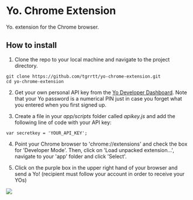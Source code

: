 # Yo. Chrome Extension

Yo. extension for the Chrome browser.

## How to install

1. Clone the repo to your local machine and navigate to the project directory.

```
git clone https://github.com/tgrrtt/yo-chrome-extension.git
cd yo-chrome-extension
```

2. Get your own personal API key from the [Yo Developer Dashboard](http://dev.justyo.co/). Note that your Yo password is a numerical PIN just in case you forget what you entered when you first signed up.

3. Create a file in your *app/scripts* folder called *apikey.js* and add the following line of code with your API key:

`var secretkey = 'YOUR_API_KEY';`

4. Point your Chrome browser to 'chrome://extensions' and check the box for 'Developer Mode'. Then, click on 'Load unpacked extension...', navigate to your 'app' folder and click 'Select'.

5. Click on the purple box in the upper right hand of your browser and send a Yo! (recipient must follow your account in order to receive your YOs)

![](http://i.imgur.com/drc9JNo.png)

